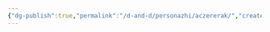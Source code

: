 ```yaml
---
{"dg-publish":true,"permalink":"/d-and-d/personazhi/aczererak/","created":"2024-04-01T23:32:05.441+03:00","updated":"2024-04-01T23:32:19.399+03:00"}
---
```


